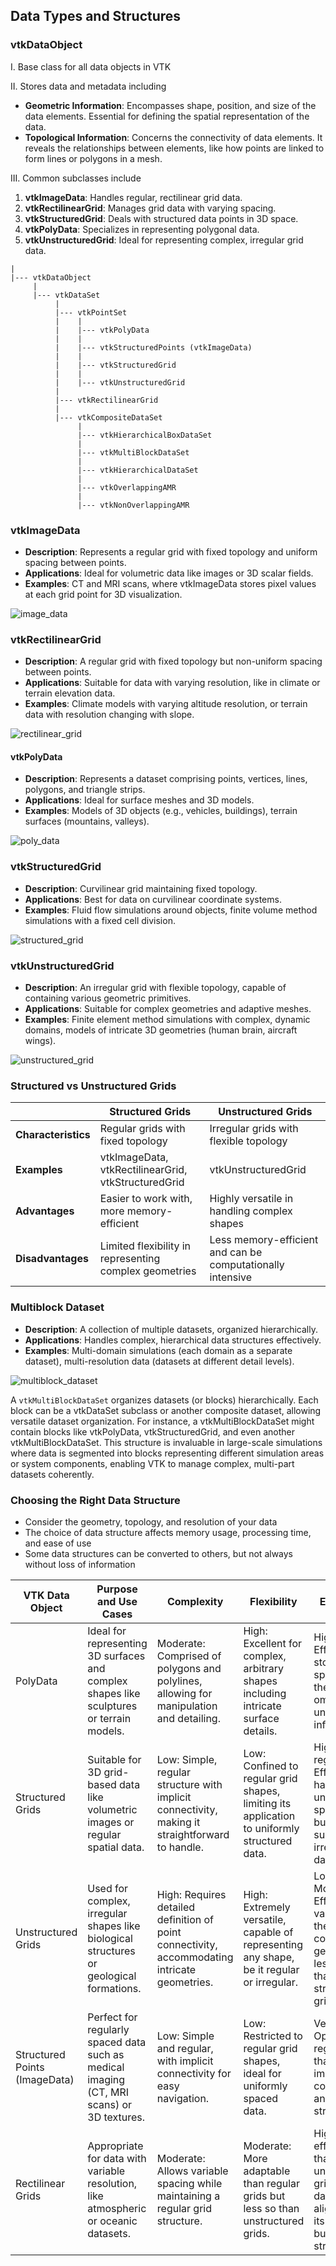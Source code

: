 ## Data Types and Structures

### vtkDataObject

I. Base class for all data objects in VTK

II. Stores data and metadata including

- **Geometric Information**: Encompasses shape, position, and size of the data elements. Essential for defining the spatial representation of the data.
- **Topological Information**: Concerns the connectivity of data elements. It reveals the relationships between elements, like how points are linked to form lines or polygons in a mesh.

III. Common subclasses include

1. **vtkImageData**: Handles regular, rectilinear grid data.
2. **vtkRectilinearGrid**: Manages grid data with varying spacing.
3. **vtkStructuredGrid**: Deals with structured data points in 3D space.
4. **vtkPolyData**: Specializes in representing polygonal data.
5. **vtkUnstructuredGrid**: Ideal for representing complex, irregular grid data.

```
|
|--- vtkDataObject
     |
     |--- vtkDataSet
          |
          |--- vtkPointSet
          |    |
          |    |--- vtkPolyData
          |    |
          |    |--- vtkStructuredPoints (vtkImageData)
          |    |
          |    |--- vtkStructuredGrid
          |    |
          |    |--- vtkUnstructuredGrid
          |
          |--- vtkRectilinearGrid
          |
          |--- vtkCompositeDataSet
               |
               |--- vtkHierarchicalBoxDataSet
               |
               |--- vtkMultiBlockDataSet
               |
               |--- vtkHierarchicalDataSet
               |
               |--- vtkOverlappingAMR
               |
               |--- vtkNonOverlappingAMR
```

### vtkImageData

- **Description**: Represents a regular grid with fixed topology and uniform spacing between points.
- **Applications**: Ideal for volumetric data like images or 3D scalar fields.
- **Examples**: CT and MRI scans, where vtkImageData stores pixel values at each grid point for 3D visualization.

![image_data](https://github.com/djeada/Vtk-Examples/assets/37275728/1dd504e1-9532-4863-bd88-29f03ca6e449)

### vtkRectilinearGrid

- **Description**: A regular grid with fixed topology but non-uniform spacing between points.
- **Applications**: Suitable for data with varying resolution, like in climate or terrain elevation data.
- **Examples**: Climate models with varying altitude resolution, or terrain data with resolution changing with slope.

![rectilinear_grid](https://github.com/djeada/Vtk-Examples/assets/37275728/1fd2f697-73aa-40aa-a319-302f37751b63)

#### vtkPolyData

- **Description**: Represents a dataset comprising points, vertices, lines, polygons, and triangle strips.
- **Applications**: Ideal for surface meshes and 3D models.
- **Examples**: Models of 3D objects (e.g., vehicles, buildings), terrain surfaces (mountains, valleys).

![poly_data](https://github.com/djeada/VTK-Examples/assets/37275728/4c642d3b-ecd0-4397-9bdb-2e7a89095416)

### vtkStructuredGrid

- **Description**: Curvilinear grid maintaining fixed topology.
- **Applications**: Best for data on curvilinear coordinate systems.
- **Examples**: Fluid flow simulations around objects, finite volume method simulations with a fixed cell division.

![structured_grid](https://github.com/djeada/VTK-Examples/assets/37275728/c55c5b5a-e6ae-45bc-aa3a-e591eda64e1d)

### vtkUnstructuredGrid

- **Description**: An irregular grid with flexible topology, capable of containing various geometric primitives.
- **Applications**: Suitable for complex geometries and adaptive meshes.
- **Examples**: Finite element method simulations with complex, dynamic domains, models of intricate 3D geometries (human brain, aircraft wings).
  
![unstructured_grid](https://github.com/djeada/VTK-Examples/assets/37275728/aa34d289-5cc4-4611-bae3-368b3ac49ac4)

### Structured vs Unstructured Grids

|                             | **Structured Grids**                                | **Unstructured Grids**                       |
|-----------------------------|-----------------------------------------------------|---------------------------------------------|
| **Characteristics**         | Regular grids with fixed topology                   | Irregular grids with flexible topology      |
| **Examples**                | vtkImageData, vtkRectilinearGrid, vtkStructuredGrid | vtkUnstructuredGrid                         |
| **Advantages**              | Easier to work with, more memory-efficient          | Highly versatile in handling complex shapes |
| **Disadvantages**           | Limited flexibility in representing complex geometries | Less memory-efficient and can be computationally intensive |

### Multiblock Dataset

- **Description**: A collection of multiple datasets, organized hierarchically.
- **Applications**: Handles complex, hierarchical data structures effectively.
- **Examples**: Multi-domain simulations (each domain as a separate dataset), multi-resolution data (datasets at different detail levels).

![multiblock_dataset](https://github.com/djeada/VTK-Examples/assets/37275728/7a373425-41b2-4a62-bf4b-7f40d40ba04a)

A `vtkMultiBlockDataSet` organizes datasets (or blocks) hierarchically. Each block can be a vtkDataSet subclass or another composite dataset, allowing versatile dataset organization. For instance, a vtkMultiBlockDataSet might contain blocks like vtkPolyData, vtkStructuredGrid, and even another vtkMultiBlockDataSet. This structure is invaluable in large-scale simulations where data is segmented into blocks representing different simulation areas or system components, enabling VTK to manage complex, multi-part datasets coherently.

### Choosing the Right Data Structure

* Consider the geometry, topology, and resolution of your data
* The choice of data structure affects memory usage, processing time, and ease of use
* Some data structures can be converted to others, but not always without loss of information

| VTK Data Object       | Purpose and Use Cases                                                                 | Complexity                                                                                   | Flexibility                                                                                           | Efficiency                                                                                                  |
|-----------------------|---------------------------------------------------------------------------------------|-----------------------------------------------------------------------------------------------|-------------------------------------------------------------------------------------------------------|-------------------------------------------------------------------------------------------------------------|
| PolyData              | Ideal for representing 3D surfaces and complex shapes like sculptures or terrain models. | Moderate: Comprised of polygons and polylines, allowing for manipulation and detailing.      | High: Excellent for complex, arbitrary shapes including intricate surface details.                   | High: Efficiently stores data specific to the shape, omitting unnecessary information.                      |
| Structured Grids      | Suitable for 3D grid-based data like volumetric images or regular spatial data.         | Low: Simple, regular structure with implicit connectivity, making it straightforward to handle. | Low: Confined to regular grid shapes, limiting its application to uniformly structured data.          | High for regular data: Efficiently handles uniformly spaced data but less suitable for irregular datasets. |
| Unstructured Grids    | Used for complex, irregular shapes like biological structures or geological formations. | High: Requires detailed definition of point connectivity, accommodating intricate geometries.   | High: Extremely versatile, capable of representing any shape, be it regular or irregular.             | Low to Moderate: Efficiency varies with the shape's complexity; generally less efficient than structured grids. |
| Structured Points (ImageData) | Perfect for regularly spaced data such as medical imaging (CT, MRI scans) or 3D textures. | Low: Simple and regular, with implicit connectivity for easy navigation.                       | Low: Restricted to regular grid shapes, ideal for uniformly spaced data.                             | Very High: Optimal for regular data thanks to implicit connectivity and uniform structure.                   |
| Rectilinear Grids     | Appropriate for data with variable resolution, like atmospheric or oceanic datasets.      | Moderate: Allows variable spacing while maintaining a regular grid structure.                  | Moderate: More adaptable than regular grids but less so than unstructured grids.                      | High: More efficient than unstructured grids for data that aligns with its variable but regular structure.  |
